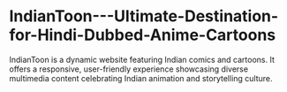 # IndianToon---Ultimate-Destination-for-Hindi-Dubbed-Anime-Cartoons
IndianToon is a dynamic website featuring Indian comics and cartoons. It offers a responsive, user-friendly experience showcasing diverse multimedia content celebrating Indian animation and storytelling culture.
